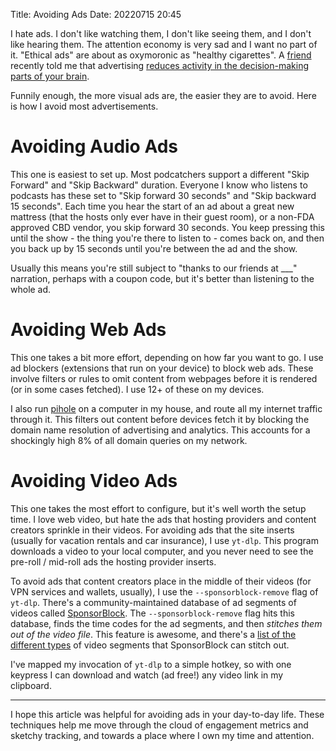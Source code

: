 Title: Avoiding Ads
Date: 20220715 20:45

I hate ads. I don't like watching them, I don't like seeing them, and I don't like hearing them. The attention economy is very sad and I want no part of it. "Ethical ads" are about as oxymoronic as "healthy cigarettes". A [friend](https://buzzert.net) recently told me that advertising [reduces activity in the decision-making parts of your brain](https://www.sciencedaily.com/releases/2011/09/110920163318.htm).

Funnily enough, the more visual ads are, the easier they are to avoid. Here is how I avoid most advertisements.

# Avoiding Audio Ads

This one is easiest to set up. Most podcatchers support a different "Skip Forward" and "Skip Backward" duration. Everyone I know who listens to podcasts has these set to "Skip forward 30 seconds" and "Skip backward 15 seconds". Each time you hear the start of an ad about a great new mattress (that the hosts only ever have in their guest room), or a non-FDA approved CBD vendor, you skip forward 30 seconds. You keep pressing this until the show - the thing you're there to listen to - comes back on, and then you back up by 15 seconds until you're between the ad and the show.

Usually this means you're still subject to "thanks to our friends at ___" narration, perhaps with a coupon code, but it's better than listening to the whole ad.

# Avoiding Web Ads

This one takes a bit more effort, depending on how far you want to go. I use ad blockers (extensions that run on your device) to block web ads. These involve filters or rules to omit content from webpages before it is rendered (or in some cases fetched). I use 12+ of these on my devices.

I also run [pihole](https://pi-hole.net) on a computer in my house, and route all my internet traffic through it. This filters out content before devices fetch it by blocking the domain name resolution of advertising and analytics. This accounts for a shockingly high 8% of all domain queries on my network.

# Avoiding Video Ads

This one takes the most effort to configure, but it's well worth the setup time. I love web video, but hate the ads that hosting providers and content creators sprinkle in their videos. For avoiding ads that the site inserts (usually for vacation rentals and car insurance), I use `yt-dlp`. This program downloads a video to your local computer, and you never need to see the pre-roll / mid-roll ads the hosting provider inserts.

To avoid ads that content creators place in the middle of their videos (for VPN services and wallets, usually), I use the `--sponsorblock-remove` flag of `yt-dlp`. There's a community-maintained database of ad segments of videos called [SponsorBlock](https://sponsor.ajay.app). The `--sponsorblock-remove` flag hits this database, finds the time codes for the ad segments, and then *stitches them out of the video file*. This feature is awesome, and there's a [list of the different types](https://wiki.sponsor.ajay.app/w/Guidelines) of video segments that SponsorBlock can stitch out.

I've mapped my invocation of `yt-dlp` to a simple hotkey, so with one keypress I can download and watch (ad free!) any video link in my clipboard.

<hr>

I hope this article was helpful for avoiding ads in your day-to-day life. These techniques help me move through the cloud of engagement metrics and sketchy tracking, and towards a place where I own my time and attention.
